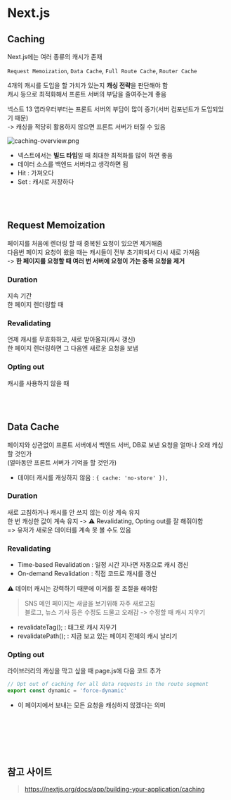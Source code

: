 # Next.js 

## Caching

Next.js에는 여러 종류의 캐시가 존재 

`Request Memoization`, `Data Cache`, `Full Route Cache`, `Router Cache`

4개의 캐시를 도입을 할 가치가 있는지 **캐싱 전략**을 판단해야 함    
캐시 등으로 최적화해서 프론트 서버의 부담을 줄여주는게 좋음

넥스트 13 앱라우터부터는 프론트 서버의 부담이 많이 증가(서버 컴포넌트가 도입되었기 때문)  
-> 캐싱을 적당히 활용하지 않으면 프론트 서버가 터질 수 있음

![caching-overview.png](..%2FImages%2Fcaching-overview.png)

* 넥스트에서는 **빌드 타임**일 때 최대한 최적화를 많이 하면 좋음
* 데이터 소스를 백엔드 서버라고 생각하면 됨 
* Hit : 가져오다 
* Set : 캐시로 저장하다 

<br><br>

## Request Memoization

페이지를 처음에 렌더링 할 때 중복된 요청이 있으면 제거해줌   
다음번 페이지 요청이 왔을 때는 캐시들이 전부 초기화되서 다시 새로 가져옴   
-> **한 페이지를 요청할 때 여러 번 서버에 요청이 가는 중복 요청을 제거** 

### Duration

지속 기간  
한 페이지 렌더링할 때 

### Revalidating

언제 캐시를 무효화하고, 새로 받아올지(캐시 갱신)  
한 페이지 렌더링하면 그 다음엔 새로운 요청을 보냄 

### Opting out

캐시를 사용하지 않을 때

<br><br>

## Data Cache

페이지와 상관없이 프론트 서버에서 백엔드 서버, DB로 보낸 요청을 얼마나 오래 캐싱할 것인가  
(얼마동안 프론트 서버가 기억을 할 것인가)

* 데이터 캐시를 캐싱하지 않음 : `{ cache: 'no-store' }),`

### Duration

새로 고침하거나 캐시를 안 쓰지 않는 이상 계속 유지  
한 번 캐싱한 값이 계속 유지 -> ⚠️ Revalidating, Opting out를 잘 해줘야함   
=> 유저가 새로운 데이터를 계속 못 볼 수도 있음 

### Revalidating

* Time-based Revalidation : 일정 시간 지나면 자동으로 캐시 갱신 
* On-demand Revalidation : 직접 코드로 캐시를 갱신 

⚠️ 데이터 캐시는 강력하기 때문에 이거를 잘 조절을 해야함  

> SNS 메인 페이지는 새글을 보기위해 자주 새로고침  
> 블로그, 뉴스 기사 등은 수정도 드물고 오래감 -> 수정할 때 캐시 지우기

* revalidateTag(); : 태그로 캐시 지우기
* revalidatePath(); : 지금 보고 있는 페이지 전체의 캐시 날리기 

### Opting out

라이브러리의 캐싱을 막고 싶을 때 page.js에 다음 코드 추가    

```js
// Opt out of caching for all data requests in the route segment
export const dynamic = 'force-dynamic'
```
 
* 이 페이지에서 보내는 모든 요청을 캐싱하지 않겠다는 의미 

<br><br>

<br><br>

## 참고 사이트

> https://nextjs.org/docs/app/building-your-application/caching
